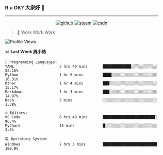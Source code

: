 ### R u OK? 大家好 👋

___

<p align="center">
  <a href="https://bigkjp97.github.io/"><img src="https://img.shields.io/badge/-GitPage-lightgrey" alt="github"></a>
  <a href="https://steamcommunity.com/id/bigkjp/"><img src="https://img.shields.io/badge/-Steam-black" alt="steam"></a>
  <a href="https://blog.csdn.net/qq_38986088"><img src="https://img.shields.io/badge/CSDN-cf000e" alt="csdn"></a>
</p>

> 🧟 Work Work Work

<!--START_SECTION:kjp readme-->
![Profile Views](http://img.shields.io/badge/Mi%20Amigos%E2%99%82%EF%B8%8F-0-ff69b4)

📊 **Last Week 周小结** 

```text
💬 Programming Languages: 
YAML                     3 hrs 40 mins       █████████████░░░░░░░░░░░░   52.16% 
Python                   1 hr 9 mins         ████░░░░░░░░░░░░░░░░░░░░░   16.31% 
Other                    1 hr 4 mins         ███░░░░░░░░░░░░░░░░░░░░░░   15.17% 
Markdown                 1 hr 3 mins         ███░░░░░░░░░░░░░░░░░░░░░░   14.97% 
Bash                     5 mins              ░░░░░░░░░░░░░░░░░░░░░░░░░   1.38%

🔥 Editors: 
VS Code                  6 hrs 48 mins       ████████████████████████░   96.4% 
PyCharm                  15 mins             █░░░░░░░░░░░░░░░░░░░░░░░░   3.6%

💻 Operating System: 
Windows                  7 hrs 3 mins        █████████████████████████   100.0%

```


<!--END_SECTION:kjp readme-->

<!--
**bigkjp97/bigkjp97** is a ✨ _special_ ✨ repository because its `README.md` (this file) appears on your GitHub profile.

Here are some ideas to get you started:

- 🔭 I’m currently working on ...
- 🌱 I’m currently learning ...
- 👯 I’m looking to collaborate on ...
- 🤔 I’m looking for help with ...
- 💬 Ask me about ...
- 📫 How to reach me: ...
- 😄 Pronouns: ...
- ⚡ Fun fact: ... -->

